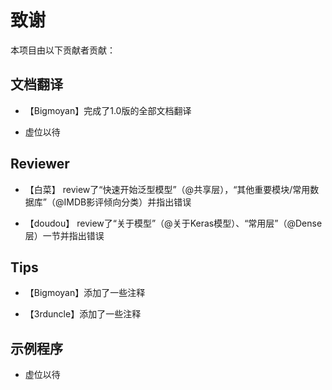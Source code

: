 # 致谢

本项目由以下贡献者贡献：

## 文档翻译

* 【Bigmoyan】完成了1.0版的全部文档翻译

* 虚位以待

## Reviewer

* 【白菜】 review了“快速开始泛型模型”（@共享层），“其他重要模块/常用数据库”（@IMDB影评倾向分类）并指出错误

* 【doudou】 review了“关于模型”（@关于Keras模型）、“常用层”（@Dense层）一节并指出错误

## Tips

* 【Bigmoyan】添加了一些注释

* 【3rduncle】添加了一些注释

## 示例程序

* 虚位以待

